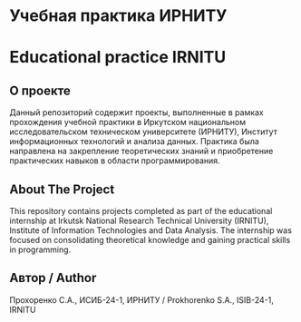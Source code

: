 # Учебная практика ИРНИТУ

# Educational practice IRNITU

## О проекте
Данный репозиторий содержит проекты, выполненные в рамках прохождения учебной практики в Иркутском национальном исследовательском техническом университете (ИРНИТУ), Институт информационных технологий и анализа данных. Практика была направлена на закрепление теоретических знаний и приобретение практических навыков в области программирования.

## About The Project
This repository contains projects completed as part of the educational internship at Irkutsk National Research Technical University (IRNITU), Institute of Information Technologies and Data Analysis. The internship was focused on consolidating theoretical knowledge and gaining practical skills in programming.

## Автор / Author
Прохоренко С.А., ИСИБ-24-1, ИРНИТУ / Prokhorenko S.A., ISIB-24-1, IRNITU
